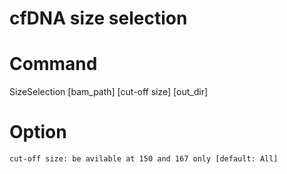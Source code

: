 # cfDNA size selection

  # Command

  SizeSelection [bam_path] [cut-off size] [out_dir]
  
  # Option
  
    cut-off size: be avilable at 150 and 167 only [default: All]
